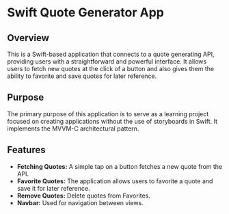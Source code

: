 # Swift Quote Generator App

## Overview

This is a Swift-based application that connects to a quote generating API, providing users with a straightforward and powerful interface. It allows users to fetch new quotes at the click of a button and also gives them the ability to favorite and save quotes for later reference.

## Purpose

The primary purpose of this application is to serve as a learning project focused on creating applications without the use of storyboards in Swift. It implements the MVVM-C architectural pattern.

## Features

- **Fetching Quotes:** A simple tap on a button fetches a new quote from the API.
- **Favorite Quotes:** The application allows users to favorite a quote and save it for later reference.
- **Remove Quotes:** Delete quotes from Favorites.
- **Navbar:** Used for navigation between views.
